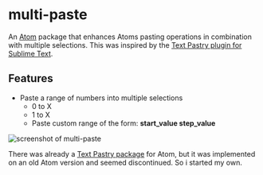 # multi-paste

An [Atom](https://atom.io) package that enhances Atoms pasting operations in combination with multiple selections. This was inspired by the [Text Pastry plugin for Sublime Text](https://github.com/duydao/Text-Pastry).

## Features
* Paste a range of numbers into multiple selections
  * 0 to X
  * 1 to X
  * Paste custom range of the form: **start_value step_value**

![screenshot of multi-paste](https://github.com/bsaendig/multi-paste/blob/master/multi-paste.gif)

There was already a [Text Pastry package](https://atom.io/packages/text-pastry) for Atom, but it was implemented on an old Atom version and seemed discontinued. So i started my own.
